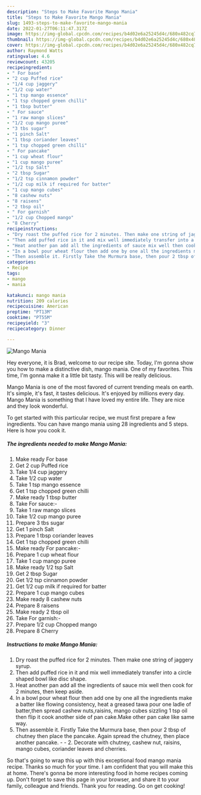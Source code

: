 ```yaml
---
description: "Steps to Make Favorite Mango Mania"
title: "Steps to Make Favorite Mango Mania"
slug: 1493-steps-to-make-favorite-mango-mania
date: 2022-01-27T06:11:47.317Z
image: https://img-global.cpcdn.com/recipes/b4d02e6a25245d4c/680x482cq70/mango-mania-recipe-main-photo.jpg
thumbnail: https://img-global.cpcdn.com/recipes/b4d02e6a25245d4c/680x482cq70/mango-mania-recipe-main-photo.jpg
cover: https://img-global.cpcdn.com/recipes/b4d02e6a25245d4c/680x482cq70/mango-mania-recipe-main-photo.jpg
author: Raymond Watts
ratingvalue: 4.6
reviewcount: 43205
recipeingredient:
- " For base"
- "2 cup Puffed rice"
- "1/4 cup jaggery"
- "1/2 cup water"
- "1 tsp mango essence"
- "1 tsp chopped green chilli"
- "1 tbsp butter"
- " For sauce"
- "1 raw mango slices"
- "1/2 cup mango puree"
- "3 tbs sugar"
- "1 pinch Salt"
- "1 tbsp coriander leaves"
- "1 tsp chopped green chilli"
- " For pancake"
- "1 cup wheat flour"
- "1 cup mango puree"
- "1/2 tsp Salt"
- "2 tbsp Sugar"
- "1/2 tsp cinnamon powder"
- "1/2 cup milk if required for batter"
- "1 cup mango cubes"
- "8 cashew nuts"
- "8 raisens"
- "2 tbsp oil"
- " For garnish"
- "1/2 cup Chopped mango"
- "8 Cherry"
recipeinstructions:
- "Dry roast the puffed rice for 2 minutes. Then make one string of jaggery syrup."
- "Then add puffed rice in it and mix well immediately transfer into a circle shaped bowl like disc shape."
- "Heat another pan add all the ingredients of sauce mix well then cook for 2 minutes, then keep aside."
- "In a bowl pour wheat flour then add one by one all the ingredients make a batter like flowing consistency, heat a greased tawa pour one ladle of batter,then spread cashew nuts,raisins, mango cubes sizzling 1 tsp oil then flip it cook another side of pan cake.Make other pan cake like same way."
- "Then assemble it. Firstly Take the Murmura base, then pour 2 tbsp of chutney then place the pancake. Again spread the chutney, then place another pancake.   2. Decorate with chutney, cashew nut, raisins, mango cubes, coriander leaves and cherries."
categories:
- Recipe
tags:
- mango
- mania

katakunci: mango mania 
nutrition: 209 calories
recipecuisine: American
preptime: "PT13M"
cooktime: "PT55M"
recipeyield: "3"
recipecategory: Dinner

---
```



![Mango Mania](https://img-global.cpcdn.com/recipes/b4d02e6a25245d4c/680x482cq70/mango-mania-recipe-main-photo.jpg)

Hey everyone, it is Brad, welcome to our recipe site. Today, I'm gonna show you how to make a distinctive dish, mango mania. One of my favorites. This time, I'm gonna make it a little bit tasty. This will be really delicious.



Mango Mania is one of the most favored of current trending meals on earth. It's simple, it's fast, it tastes delicious. It's enjoyed by millions every day. Mango Mania is something that I have loved my entire life. They are nice and they look wonderful.


To get started with this particular recipe, we must first prepare a few ingredients. You can have mango mania using 28 ingredients and 5 steps. Here is how you cook it.

<!--inarticleads1-->

##### The ingredients needed to make Mango Mania:

1. Make ready  For base
1. Get 2 cup Puffed rice
1. Take 1/4 cup jaggery
1. Take 1/2 cup water
1. Take 1 tsp mango essence
1. Get 1 tsp chopped green chilli
1. Make ready 1 tbsp butter
1. Take  For sauce:-
1. Take 1 raw mango slices
1. Take 1/2 cup mango puree
1. Prepare 3 tbs sugar
1. Get 1 pinch Salt
1. Prepare 1 tbsp coriander leaves
1. Get 1 tsp chopped green chilli
1. Make ready  For pancake:-
1. Prepare 1 cup wheat flour
1. Take 1 cup mango puree
1. Make ready 1/2 tsp Salt
1. Get 2 tbsp Sugar
1. Get 1/2 tsp cinnamon powder
1. Get 1/2 cup milk if required for batter
1. Prepare 1 cup mango cubes
1. Make ready 8 cashew nuts
1. Prepare 8 raisens
1. Make ready 2 tbsp oil
1. Take  For garnish:-
1. Prepare 1/2 cup Chopped mango
1. Prepare 8 Cherry




<!--inarticleads2-->

##### Instructions to make Mango Mania:

1. Dry roast the puffed rice for 2 minutes. Then make one string of jaggery syrup.
1. Then add puffed rice in it and mix well immediately transfer into a circle shaped bowl like disc shape.
1. Heat another pan add all the ingredients of sauce mix well then cook for 2 minutes, then keep aside.
1. In a bowl pour wheat flour then add one by one all the ingredients make a batter like flowing consistency, heat a greased tawa pour one ladle of batter,then spread cashew nuts,raisins, mango cubes sizzling 1 tsp oil then flip it cook another side of pan cake.Make other pan cake like same way.
1. Then assemble it. Firstly Take the Murmura base, then pour 2 tbsp of chutney then place the pancake. Again spread the chutney, then place another pancake.  -  - 2. Decorate with chutney, cashew nut, raisins, mango cubes, coriander leaves and cherries.




So that's going to wrap this up with this exceptional food mango mania recipe. Thanks so much for your time. I am confident that you will make this at home. There's gonna be more interesting food in home recipes coming up. Don't forget to save this page in your browser, and share it to your family, colleague and friends. Thank you for reading. Go on get cooking!
